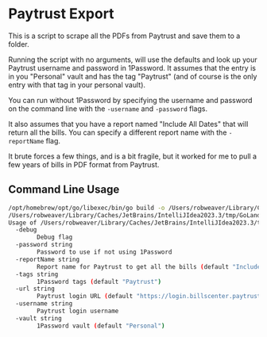 # Paytrust Export

This is a script to scrape all the PDFs from Paytrust and save them to a folder.

Running the script with no arguments, will use the defaults and look up your Paytrust username and password in 1Password.
It assumes that the entry is in you "Personal" vault and has the tag "Paytrust" (and of course is the only entry with
that tag in your personal vault).

You can run without 1Password by specifying the username and password on the command line with the `-username` and
`-password` flags.

It also assumes that you have a report named "Include All Dates" that will return all the bills.  You can specify a
different report name with the `-reportName` flag.

It brute forces a few things, and is a bit fragile, but it worked for me to pull a few years of bills in PDF format
from Paytrust.

## Command Line Usage

```bash
/opt/homebrew/opt/go/libexec/bin/go build -o /Users/robweaver/Library/Caches/JetBrains/IntelliJIdea2023.3/tmp/GoLand/___go_build_PayTrustExporter_go /Users/Shared/Projects/PaytrustExport/cmd/PayTrustExporter.go #gosetup
/Users/robweaver/Library/Caches/JetBrains/IntelliJIdea2023.3/tmp/GoLand/___go_build_PayTrustExporter_go --help
Usage of /Users/robweaver/Library/Caches/JetBrains/IntelliJIdea2023.3/tmp/GoLand/___go_build_PayTrustExporter_go:
  -debug
        Debug flag
  -password string
        Password to use if not using 1Password
  -reportName string
        Report name for Paytrust to get all the bills (default "Include All Dates")
  -tags string
        1Password tags (default "Paytrust")
  -url string
        Paytrust login URL (default "https://login.billscenter.paytrust.com/3004/")
  -username string
        Paytrust login username
  -vault string
        1Password vault (default "Personal")
```



